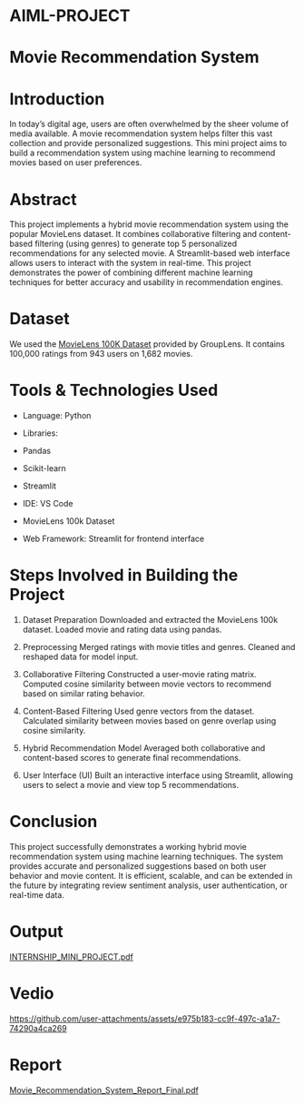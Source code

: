 # AIML-PROJECT

# Movie Recommendation System

# Introduction
In today’s digital age, users are often overwhelmed by the sheer volume of media available. A movie
recommendation system helps filter this vast collection and provide personalized suggestions. This
mini project aims to build a recommendation system using machine learning to recommend movies
based on user preferences.

# Abstract
This project implements a hybrid movie recommendation system using the popular MovieLens
dataset. It combines collaborative filtering and content-based filtering (using genres) to generate top
5 personalized recommendations for any selected movie. A Streamlit-based web interface allows
users to interact with the system in real-time. This project demonstrates the power of combining
different machine learning techniques for better accuracy and usability in recommendation engines.

# Dataset
We used the [MovieLens 100K Dataset](https://grouplens.org/datasets/movielens/100k/) provided by GroupLens. It contains 100,000 ratings from 943 users on 1,682 movies.

# Tools & Technologies Used
- Language: Python
  
- Libraries:
- Pandas
- Scikit-learn
- Streamlit
  
- IDE: VS Code
 
- MovieLens 100k Dataset

- Web Framework: Streamlit for frontend interface
  
# Steps Involved in Building the Project

1. Dataset Preparation
Downloaded and extracted the MovieLens 100k dataset. Loaded movie and rating data using
pandas.

2. Preprocessing
Merged ratings with movie titles and genres. Cleaned and reshaped data for model input.

3. Collaborative Filtering
Constructed a user-movie rating matrix. Computed cosine similarity between movie vectors to
recommend based on similar rating behavior.

4. Content-Based Filtering
Used genre vectors from the dataset. Calculated similarity between movies based on genre
overlap using cosine similarity.

5. Hybrid Recommendation Model
Averaged both collaborative and content-based scores to generate final recommendations.

6. User Interface (UI)
Built an interactive interface using Streamlit, allowing users to select a movie and view top 5
recommendations.

# Conclusion
This project successfully demonstrates a working hybrid movie recommendation system using
machine learning techniques. The system provides accurate and personalized suggestions based
on both user behavior and movie content. It is efficient, scalable, and can be extended in the future
by integrating review sentiment analysis, user authentication, or real-time data.

# Output
[INTERNSHIP_MINI_PROJECT.pdf](https://github.com/user-attachments/files/21385639/INTERNSHIP_MINI_PROJECT.pdf)

# Vedio
https://github.com/user-attachments/assets/e975b183-cc9f-497c-a1a7-74290a4ca269

# Report
[Movie_Recommendation_System_Report_Final.pdf](https://github.com/user-attachments/files/21385679/Movie_Recommendation_System_Report_Final.pdf)



